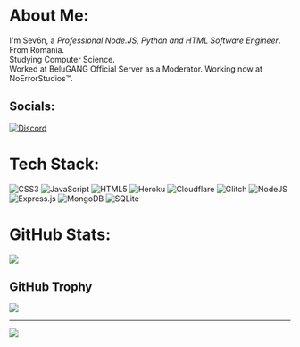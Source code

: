 # About Me:
I'm Sev6n, a *Professional Node.JS, Python and HTML Software Engineer*.<br>From Romania.<br>Studying Computer Science.<br>Worked at BeluGANG Official Server as a Moderator. Working now at NoErrorStudios™.<br>


##  Socials:
[![Discord](https://img.shields.io/badge/Discord-%237289DA.svg?logo=discord&logoColor=white)](https://discord.gg/VZw8KPTXGB)  

# Tech Stack:
![CSS3](https://img.shields.io/badge/css3-%231572B6.svg?style=for-the-badge&logo=css3&logoColor=white) ![JavaScript](https://img.shields.io/badge/javascript-%23323330.svg?style=for-the-badge&logo=javascript&logoColor=%23F7DF1E) ![HTML5](https://img.shields.io/badge/html5-%23E34F26.svg?style=for-the-badge&logo=html5&logoColor=white) ![Heroku](https://img.shields.io/badge/heroku-%23430098.svg?style=for-the-badge&logo=heroku&logoColor=white) ![Cloudflare](https://img.shields.io/badge/Cloudflare-F38020?style=for-the-badge&logo=Cloudflare&logoColor=white) ![Glitch](https://img.shields.io/badge/glitch-%233333FF.svg?style=for-the-badge&logo=glitch&logoColor=white) ![NodeJS](https://img.shields.io/badge/node.js-6DA55F?style=for-the-badge&logo=node.js&logoColor=white) ![Express.js](https://img.shields.io/badge/express.js-%23404d59.svg?style=for-the-badge&logo=express&logoColor=%2361DAFB) ![MongoDB](https://img.shields.io/badge/MongoDB-%234ea94b.svg?style=for-the-badge&logo=mongodb&logoColor=white) ![SQLite](https://img.shields.io/badge/sqlite-%2307405e.svg?style=for-the-badge&logo=sqlite&logoColor=white)
# GitHub Stats:
![](https://github-readme-streak-stats.herokuapp.com/?user=Sev6nOfficial&theme=dark&hide_border=false)<br/>

##  GitHub Trophy
![](https://github-profile-trophy.vercel.app/?username=Sev6nOfficial&theme=radical&no-frame=false&no-bg=false&margin-w=4)

---
[![](https://visitcount.itsvg.in/api?id=Sev6nOfficial&icon=0&color=0)](https://visitcount.itsvg.in)
